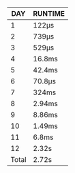 |  DAY  | RUNTIME |
|-------|---------|
|     1 | 122µs   |
|     2 | 739µs   |
|     3 | 529µs   |
|     4 | 16.8ms  |
|     5 | 42.4ms  |
|     6 | 70.8µs  |
|     7 | 324ms   |
|     8 | 2.94ms  |
|     9 | 8.86ms  |
|    10 | 1.49ms  |
|    11 | 6.8ms   |
|    12 | 2.32s   |
| Total | 2.72s   |
